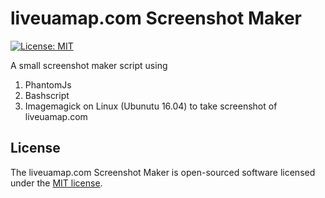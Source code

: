 # liveuamap.com Screenshot Maker 
[![License: MIT](https://img.shields.io/badge/License-MIT-green.svg)](https://opensource.org/licenses/MIT)


A small screenshot maker script using 
1. PhantomJs 
2. Bashscript
3. Imagemagick
on Linux (Ubunutu 16.04) to take screenshot of liveuamap.com


## License

The liveuamap.com Screenshot Maker is open-sourced software licensed under the [MIT license](https://opensource.org/licenses/MIT).
